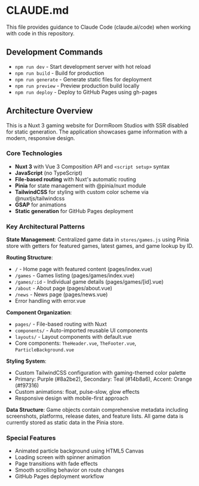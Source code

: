 # CLAUDE.md

This file provides guidance to Claude Code (claude.ai/code) when working with code in this repository.

## Development Commands

- `npm run dev` - Start development server with hot reload
- `npm run build` - Build for production
- `npm run generate` - Generate static files for deployment
- `npm run preview` - Preview production build locally
- `npm run deploy` - Deploy to GitHub Pages using gh-pages

## Architecture Overview

This is a Nuxt 3 gaming website for DormRoom Studios with SSR disabled for static generation. The application showcases game information with a modern, responsive design.

### Core Technologies
- **Nuxt 3** with Vue 3 Composition API and `<script setup>` syntax
- **JavaScript** (no TypeScript)
- **File-based routing** with Nuxt's automatic routing
- **Pinia** for state management with @pinia/nuxt module
- **TailwindCSS** for styling with custom color scheme via @nuxtjs/tailwindcss
- **GSAP** for animations
- **Static generation** for GitHub Pages deployment

### Key Architectural Patterns

**State Management**: Centralized game data in `stores/games.js` using Pinia store with getters for featured games, latest games, and game lookup by ID.

**Routing Structure**: 
- `/` - Home page with featured content (pages/index.vue)
- `/games` - Games listing (pages/games/index.vue)
- `/games/:id` - Individual game details (pages/games/[id].vue)
- `/about` - About page (pages/about.vue)
- `/news` - News page (pages/news.vue)
- Error handling with error.vue

**Component Organization**:
- `pages/` - File-based routing with Nuxt
- `components/` - Auto-imported reusable UI components
- `layouts/` - Layout components with default.vue
- Core components: `TheHeader.vue`, `TheFooter.vue`, `ParticleBackground.vue`

**Styling System**: 
- Custom TailwindCSS configuration with gaming-themed color palette
- Primary: Purple (#8a2be2), Secondary: Teal (#14b8a6), Accent: Orange (#f97316)
- Custom animations: float, pulse-slow, glow effects
- Responsive design with mobile-first approach

**Data Structure**: Game objects contain comprehensive metadata including screenshots, platforms, release dates, and feature lists. All game data is currently stored as static data in the Pinia store.

### Special Features
- Animated particle background using HTML5 Canvas
- Loading screen with spinner animation  
- Page transitions with fade effects
- Smooth scrolling behavior on route changes
- GitHub Pages deployment workflow